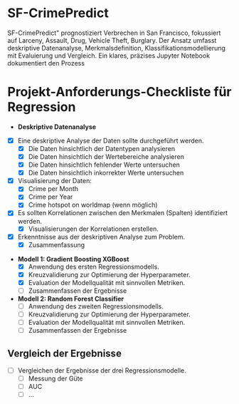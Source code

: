 # SF-CrimePredict
SF-CrimePredict" prognostiziert Verbrechen in San Francisco, fokussiert auf Larceny, Assault, Drug, Vehicle Theft, Burglary. Der Ansatz umfasst deskriptive Datenanalyse, Merkmalsdefinition, Klassifikationsmodellierung mit Evaluierung und Vergleich. Ein klares, präzises Jupyter Notebook dokumentiert den Prozess
# Projekt-Anforderungs-Checkliste für Regression
* **Deskriptive Datenanalyse**
 - [x] Eine deskriptive Analyse der Daten sollte durchgeführt werden.
   - [x] Die Daten hinsichtlich der Datentypen analysieren
   - [x] Die Daten hinsichtlich der Wertebereiche analysieren
   - [x] Die Daten hinsichtlich fehlender Werte untersuchen
   - [x] Die Daten hinsichtlich inkorrekter Werte untersuchen
 - [x] Visualisierung der Daten:
   - [x] Crime per Month
   - [x] Crime per Year
   - [x] Crime hotspot on worldmap (wenn möglich)
 - [x] Es sollten Korrelationen zwischen den Merkmalen (Spalten) identifiziert werden.
   - [x] Visualisierungen der Korrelationen erstellen.
 - [x] Erkenntnisse aus der deskriptiven Analyse zum Problem.
   - [x] Zusammenfassung

  - **Modell 1: Gradient Boosting XGBoost**
    - [x] Anwendung des ersten Regressionsmodells.
    - [x] Kreuzvalidierung zur Optimierung der Hyperparameter.
    - [x] Evaluation der Modellqualität mit sinnvollen Metriken.
    - [ ] Zusammenfassen der Ergebnisse
          
  - **Modell 2: Random Forest Classifier**
    - [ ] Anwendung des zweiten Regressionsmodells.
    - [ ] Kreuzvalidierung zur Optimierung der Hyperparameter.
    - [ ] Evaluation der Modellqualität mit sinnvollen Metriken.
    - [ ] Zusammenfassen der Ergebnisse

## Vergleich der Ergebnisse
- [ ] Vergleichen der Ergebnisse der drei Regressionsmodelle.
  - [ ] Messung der Güte
  - [ ] AUC
  - [ ] ...
